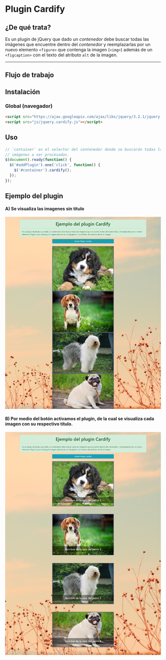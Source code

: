 # Plugin Cardify

## ¿De qué trata?

Es un plugin de jQuery que dado un _contenedor_ debe buscar todas las
imágenes que encuentre dentro del _contenedor_ y reemplazarlas por un nuevo
elemento `<figure>` que contenga la imagen (`<img>`) además de un `<figcaption>`
con el texto del atributo `alt` de la imagen.

***

## Flujo de trabajo

### 

## Instalación

### Global (navegador)

```html
<script src="https://ajax.googleapis.com/ajax/libs/jquery/3.2.1/jquery.min.js"></script>
<script src="js/jquery.cardify.js"></script>
```

## Uso

```js
// `container` es el selector del contenedor donde se buscarán todas las
// imágenes a ser procesadas.
$(document).ready(function() {
  $('#addPlugin').one('click', function() {
    $('#container').cardify();
  });
});
```

## Ejemplo del plugin

#### A) Se visualiza las imagenes sin titulo 

![imagen1](assets/docs/sinPlugin.png)

#### B) Por medio del botón activamos el plugin, de la cual se visualiza cada imagen con su respectivo título.

![imagen2](assets/docs/conPlugin.png)
